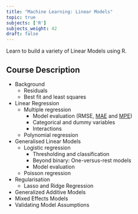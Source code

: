 ```yaml
---
title: "Machine Learning: Linear Models"
topic: true
subjects: ['R']
subjects_weight: 42
draft: false
---
```


<!--
	http://www.quantide.com/winter-courses-opening-r-data-science-statistics-data-science/
-->

Learn to build a variety of Linear Models using R.

## Course Description

- Background
	- Residuals
	- Best fit and least squares
- Linear Regression
	- Multiple regression
		- Model evaluation (RMSE, [MAE](https://en.wikipedia.org/wiki/Mean_absolute_error) and [MPE](https://en.wikipedia.org/wiki/Mean_percentage_error))
		- Categorical and dummy variables
		- Interactions
	- Polynomial regression
- Generalised Linear Models
	- Logistic regression
		- Thresholding and classification
		- Beyond binary: One-versus-rest models
		- Model evaluation
	- Poisson regression
- Regularisation
	- Lasso and Ridge Regression
- Generalized Additive Models
- Mixed Effects Models
- Validating Model Assumptions
